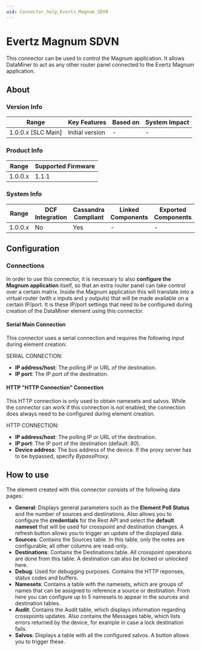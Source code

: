 ```yaml
---
uid: Connector_help_Evertz_Magnum_SDVN
---
```


# Evertz Magnum SDVN

This connector can be used to control the Magnum application. It allows DataMiner to act as any other router panel connected to the Evertz Magnum application.

## About

### Version Info

| Range                | Key Features     | Based on     | System Impact     |
|----------------------|------------------|--------------|-------------------|
| 1.0.0.x [SLC Main]   | Initial version  | -            | -                 |

### Product Info

| Range     | Supported Firmware     |
|-----------|------------------------|
| 1.0.0.x   | 1.1.1                  |

### System Info

| Range     | DCF Integration     | Cassandra Compliant     | Linked Components     | Exported Components     |
|-----------|---------------------|-------------------------|-----------------------|-------------------------|
| 1.0.0.x   | No                  | Yes                     | -                     | -                       |

## Configuration

### Connections

In order to use this connector, it is necessary to also **configure the Magnum application** itself, so that an extra router panel can take control over a certain matrix. Inside the Magnum application this will translate into a virtual router (with x inputs and y outputs) that will be made available on a certain IP/port. It is these IP/port settings that need to be configured during creation of the DataMiner element using this connector.

#### Serial Main Connection

This connector uses a serial connection and requires the following input during element creation:

SERIAL CONNECTION:

- **IP address/host**: The polling IP or URL of the destination.
- **IP port**: The IP port of the destination.

#### HTTP "HTTP Connection" Connection

This HTTP connection is only used to obtain namesets and salvos. While the connector can work if this connection is not enabled, the connection does always need to be configured during element creation.

HTTP CONNECTION:

- **IP address/host**: The polling IP or URL of the destination.
- **IP port**: The IP port of the destination (default: *80*).
- **Device address**: The bus address of the device. If the proxy server has to be bypassed, specify *BypassProxy*.

## How to use

The element created with this connector consists of the following data pages:

- **General**: Displays general parameters such as the **Element Poll Status** and the number of sources and destinations. Also allows you to configure the **credentials** for the Rest API and select the **default nameset** that will be used for crosspoint and destination changes. A refresh button allows you to trigger an update of the displayed data.
- **Sources**: Contains the Sources table. In this table, only the notes are configurable; all other columns are read-only.
- **Destinations**: Contains the Destinations table. All crosspoint operations are done from this table. A destination can also be locked or unlocked here.
- **Debug**: Used for debugging purposes. Contains the HTTP reponses, status codes and buffers.
- **Namesets**: Contains a table with the namesets, which are groups of names that can be assigned to reference a source or destination. From here you can configure up to 5 namesets to appear in the sources and destination tables.
- **Audit**: Contains the Audit table, which displays information regarding crosspoints updates. Also contains the Messages table, which lists errors returned by the device, for example in case a lock destination fails.
- **Salvos**: Displays a table with all the configured salvos. A button allows you to trigger these.
